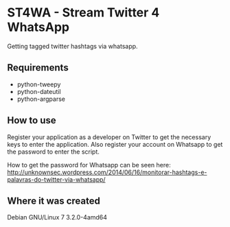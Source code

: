 ST4WA - Stream Twitter 4 WhatsApp
=====

Getting tagged twitter hashtags via whatsapp.

## Requirements ##

* python-tweepy
* python-dateutil
* python-argparse

## How to use ##

Register your application as a developer on Twitter to get the necessary keys to enter the application. 
Also register your account on Whatsapp to get the password to enter the script. 

How to get the password for Whatsapp can be seen here: http://unknownsec.wordpress.com/2014/06/16/monitorar-hashtags-e-palavras-do-twitter-via-whatsapp/

## Where it was created ##

Debian GNU/Linux 7 3.2.0-4amd64
